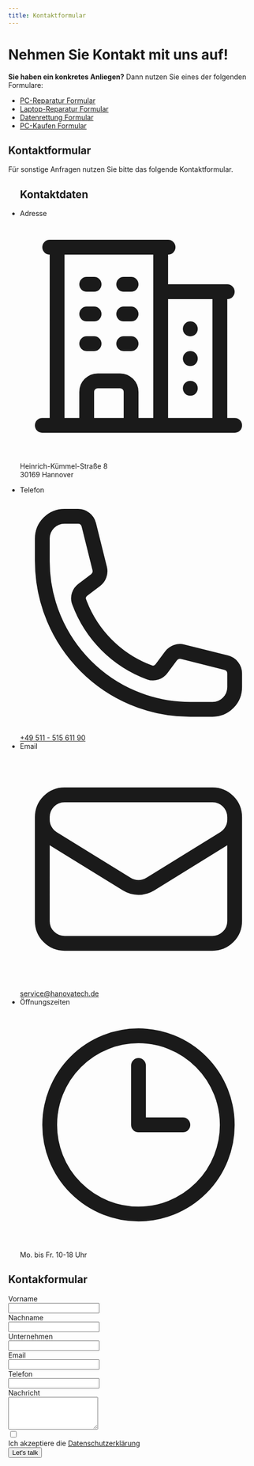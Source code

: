 ```yaml
---
title: Kontaktformular
---
```


# Nehmen Sie Kontakt mit uns auf!

**Sie haben ein konkretes Anliegen?** Dann nutzen Sie eines der folgenden Formulare:

- [PC-Reparatur Formular](/repair/kontakt/pc-reparatur/)
- [Laptop-Reparatur Formular](/repair/kontakt/laptop-reparatur/)
- [Datenrettung Formular](/repair/kontakt/datenrettung/)
- [PC-Kaufen Formular](/repair/kontakt/pc-kaufen/)

<section id="contact">
  <h2 class="sr-only">Kontaktformular</h2>
  <p class="!mb-0">Für sonstige Anfragen nutzen Sie bitte das folgende Kontaktformular.</p>
  <div class="not-prose isolate bg-white py-12 px-6 sm:py-16 lg:px-8">
    <div class="md:grid md:grid-cols-3 gap-12 max-w-4xl mx-auto">
      <ul class="md:order-last flex flex-col gap-6">
        <h2 class="text-2xl text-gray-900 font-bold">Kontaktdaten</h2>
        <li class="flex flex-row gap-4">
          <span class="sr-only">Adresse</span>
          <svg class="h-7 w-6 text-gray-700" fill="none" viewBox="0 0 24 24" stroke-width="1.5" stroke="currentColor" aria-hidden="true">
            <path stroke-linecap="round" stroke-linejoin="round" d="M2.25 21h19.5m-18-18v18m10.5-18v18m6-13.5V21M6.75 6.75h.75m-.75 3h.75m-.75 3h.75m3-6h.75m-.75 3h.75m-.75 3h.75M6.75 21v-3.375c0-.621.504-1.125 1.125-1.125h2.25c.621 0 1.125.504 1.125 1.125V21M3 3h12m-.75 4.5H21m-3.75 3.75h.008v.008h-.008v-.008zm0 3h.008v.008h-.008v-.008zm0 3h.008v.008h-.008v-.008z" />
          </svg>
          <p class="text-base leading-7 text-gray-700">Heinrich-Kümmel-Straße 8<br>30169 Hannover</p>
        </li>
        <li class="flex flex-row gap-4">
          <span class="sr-only">Telefon</span>
          <svg class="h-7 w-6 text-gray-700" fill="none" viewBox="0 0 24 24" stroke-width="1.5" stroke="currentColor" aria-hidden="true">
            <path stroke-linecap="round" stroke-linejoin="round" d="M2.25 6.75c0 8.284 6.716 15 15 15h2.25a2.25 2.25 0 002.25-2.25v-1.372c0-.516-.351-.966-.852-1.091l-4.423-1.106c-.44-.11-.902.055-1.173.417l-.97 1.293c-.282.376-.769.542-1.21.38a12.035 12.035 0 01-7.143-7.143c-.162-.441.004-.928.38-1.21l1.293-.97c.363-.271.527-.734.417-1.173L6.963 3.102a1.125 1.125 0 00-1.091-.852H4.5A2.25 2.25 0 002.25 4.5v2.25z" />
          </svg>
          <a href="tel:+4951151561190" class="text-base leading-7 text-gray-700">+49 511 - 515 611 90</a>
        </li>
        <li class="flex flex-row gap-4">
          <span class="sr-only">Email</span>
          <svg class="h-7 w-6 text-gray-700" fill="none" viewBox="0 0 24 24" stroke-width="1.5" stroke="currentColor" aria-hidden="true">
            <path stroke-linecap="round" stroke-linejoin="round" d="M21.75 6.75v10.5a2.25 2.25 0 01-2.25 2.25h-15a2.25 2.25 0 01-2.25-2.25V6.75m19.5 0A2.25 2.25 0 0019.5 4.5h-15a2.25 2.25 0 00-2.25 2.25m19.5 0v.243a2.25 2.25 0 01-1.07 1.916l-7.5 4.615a2.25 2.25 0 01-2.36 0L3.32 8.91a2.25 2.25 0 01-1.07-1.916V6.75" />
          </svg>
          <a href="mailto:service@hanovatech.de" class="text-base leading-7 text-gray-700">service@hanovatech.de</a>
        </li>
        <li class="flex flex-row gap-4">
          <span class="sr-only">Öffnungszeiten</span>
          <svg class="h-7 w-6 text-gray-700" fill="none" viewBox="0 0 24 24" stroke-width="1.5" stroke="currentColor" aria-hidden="true">
            <path stroke-linecap="round" stroke-linejoin="round" d="M12 6v6h4.5m4.5 0a9 9 0 11-18 0 9 9 0 0118 0z" />
          </svg>
          <p class="text-base leading-7 text-gray-700">Mo. bis Fr. 10-18 Uhr</p>
        </li>
      </ul>
      <div class="col-span-2 mt-16 md:mt-0">
        <form name="repair-contact" data-netlify="true" method="POST" action="/repair/kontakt/success">
          <h2 class="md:hidden text-2xl text-gray-900 font-bold mb-6">Kontakformular</h2>
          <div class="grid grid-cols-1 gap-y-6 gap-x-8 sm:grid-cols-2">
            <div>
              <label for="firstname" class="block text-sm font-semibold leading-6 text-gray-900">Vorname</label>
              <div class="mt-2.5">
                <input type="text" name="first-name" id="first-name" required autocomplete="given-name" class="block w-full rounded-md border-0 py-2 px-3.5 text-sm leading-6 text-gray-900 shadow-sm ring-1 ring-inset ring-gray-300 placeholder:text-gray-400 focus:ring-2 focus:ring-inset focus:ring-blue-600">
              </div>
            </div>
            <div>
              <label for="lastname" class="block text-sm font-semibold leading-6 text-gray-900">Nachname</label>
              <div class="mt-2.5">
                <input type="text" name="last-name" id="last-name" required autocomplete="family-name" class="block w-full rounded-md border-0 py-2 px-3.5 text-sm leading-6 text-gray-900 shadow-sm ring-1 ring-inset ring-gray-300 placeholder:text-gray-400 focus:ring-2 focus:ring-inset focus:ring-blue-600">
              </div>
            </div>
            <div class="sm:col-span-2">
              <label for="company" class="block text-sm font-semibold leading-6 text-gray-900">Unternehmen</label>
              <div class="mt-2.5">
                <input type="text" name="company" id="company" autocomplete="organization" class="block w-full rounded-md border-0 py-2 px-3.5 text-sm leading-6 text-gray-900 shadow-sm ring-1 ring-inset ring-gray-300 placeholder:text-gray-400 focus:ring-2 focus:ring-inset focus:ring-blue-600">
              </div>
            </div>
            <div class="sm:col-span-2">
              <label for="email" class="block text-sm font-semibold leading-6 text-gray-900">Email</label>
              <div class="mt-2.5">
                <input type="email" name="email" id="email" required autocomplete="email" class="block w-full rounded-md border-0 py-2 px-3.5 text-sm leading-6 text-gray-900 shadow-sm ring-1 ring-inset ring-gray-300 placeholder:text-gray-400 focus:ring-2 focus:ring-inset focus:ring-blue-600">
              </div>
            </div>
            <div class="sm:col-span-2">
              <label for="phone-number" class="block text-sm font-semibold leading-6 text-gray-900">Telefon</label>
              <div class="relative mt-2.5">
                <input type="tel" name="phone-number" id="phone-number" autocomplete="tel" class="block w-full rounded-md border-0 py-2 px-3.5 text-sm leading-6 text-gray-900 shadow-sm ring-1 ring-inset ring-gray-300 placeholder:text-gray-400 focus:ring-2 focus:ring-inset focus:ring-blue-600">
              </div>
            </div>
            <div class="sm:col-span-2">
              <label for="message" class="block text-sm font-semibold leading-6 text-gray-900">Nachricht</label>
              <div class="mt-2.5">
                <textarea name="message" id="message" required rows="4" class="block w-full rounded-md border-0 py-2 px-3.5 text-sm leading-6 text-gray-900 shadow-sm ring-1 ring-inset ring-gray-300 placeholder:text-gray-400 focus:ring-2 focus:ring-inset focus:ring-blue-600"></textarea>
              </div>
            </div>
            <div class="flex gap-x-4 sm:col-span-2">
              <div class="flex h-6 items-center">
                <input type="checkbox" name="privacy" class="rounded-md" required />
              </div>
              <label class="text-sm leading-6 text-gray-600" id="switch-1-label">
                Ich akzeptiere die 
                <a href="/datenschutz" class="font-semibold text-blue-600">Datenschutzerklärung</a>
              </label>
            </div>
          </div>
          <div class="mt-10">
            <button type="submit" class="block w-full rounded-md bg-blue-600 px-3.5 py-2.5 text-center text-sm font-semibold text-white shadow-sm hover:bg-blue-500 focus-visible:outline focus-visible:outline-2 focus-visible:outline-offset-2 focus-visible:outline-blue-600 duration-200">
              Let's talk
            </button>
          </div>
        </form>
      </div>
    </div>
  </div>
</section>